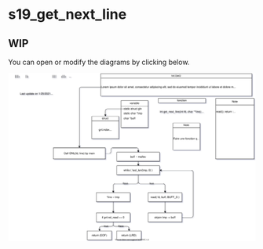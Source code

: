 # s19_get_next_line
## WIP
You can open or modify the diagrams by clicking below.

<a href="https://app.diagrams.net/?lightbox=1&edit=_blank#Uhttps%3A%2F%2Fraw.githubusercontent.com%2FMatthew-Dreemurr%2Fs19_get_next_line%2Fmain%2F_src%2Fplan.svg"><img src="https://raw.githubusercontent.com/Matthew-Dreemurr/42_get_next_line/main/_src/plan.svg"></a>

